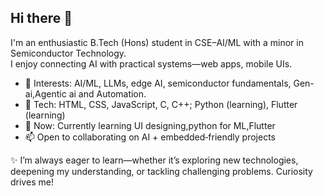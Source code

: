## Hi there 👋


I'm an enthusiastic B.Tech (Hons) student in CSE–AI/ML with a minor in Semiconductor Technology.  
I enjoy connecting AI with practical systems—web apps, mobile UIs.

- 🤖 Interests: AI/ML, LLMs, edge AI, semiconductor fundamentals, Gen-ai,Agentic ai and Automation.  
- 🧰 Tech: HTML, CSS, JavaScript, C, C++; Python (learning), Flutter (learning)  
- 🔭 Now: Currently learning UI designing,python for ML,Flutter   
- 📫 Open to collaborating on AI + embedded‑friendly projects

✨ I’m always eager to learn—whether it’s exploring new technologies, deepening my understanding, or tackling challenging problems. Curiosity drives me!
